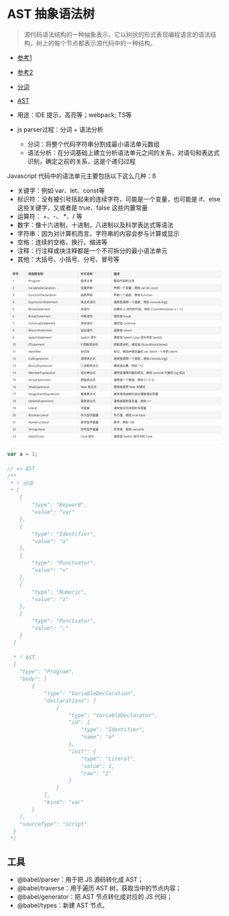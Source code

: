 # AST 抽象语法树

> 源代码语法结构的一种抽象表示。它以树状的形式表现编程语言的语法结构，树上的每个节点都表示源代码中的一种结构。

- [参考1](https://juejin.im/post/5d9ed72b6fb9a04e3043d36e)
- [参考2](https://juejin.im/post/5d50d1d9f265da03aa25607b?utm_source=gold_browser_extension)

- [分词](https://esprima.org/demo/parse.html)
- [AST](https://astexplorer.net/)

- 用途：IDE 提示，高亮等；webpack; TS等
- js parser过程：分词 + 语法分析
  - 分词：将整个代码字符串分割成最小语法单元数组
  - 语法分析：在分词基础上建立分析语法单元之间的关系，对语句和表达式识别，确定之前的关系，这是个递归过程

Javascript 代码中的语法单元主要包括以下这么几种：ß

- 关键字：例如 var、let、const等
- 标识符：没有被引号括起来的连续字符，可能是一个变量，也可能是 if、else 这些关键字，又或者是 true、false 这些内置常量
- 运算符： +、-、 *、/ 等
- 数字：像十六进制，十进制，八进制以及科学表达式等语法
- 字符串：因为对计算机而言，字符串的内容会参与计算或显示
- 空格：连续的空格，换行，缩进等
- 注释：行注释或块注释都是一个不可拆分的最小语法单元
- 其他：大括号、小括号、分号、冒号等

![AST type](./ast-type.png)

```js
var a = 1;

// => AST
/**
 * ! 分词
 * [
    {
        "type": "Keyword",
        "value": "var"
    },
    {
        "type": "Identifier",
        "value": "a"
    },
    {
        "type": "Punctuator",
        "value": "="
    },
    {
        "type": "Numeric",
        "value": "1"
    },
    {
        "type": "Punctuator",
        "value": ";"
    }
  ]

  * ! AST
  {
    "type": "Program",
    "body": [
        {
            "type": "VariableDeclaration",
            "declarations": [
                {
                    "type": "VariableDeclarator",
                    "id": {
                        "type": "Identifier",
                        "name": "a"
                    },
                    "init": {
                        "type": "Literal",
                        "value": 1,
                        "raw": "1"
                    }
                }
            ],
            "kind": "var"
        }
    ],
    "sourceType": "script"
  }
 */
```

## 工具

- @babel/parser：用于把 JS 源码转化成 AST；
- @babel/traverse：用于遍历 AST 树，获取当中的节点内容；
- @babel/generator：把 AST 节点转化成对应的 JS 代码；
- @babel/types：新建 AST 节点。
